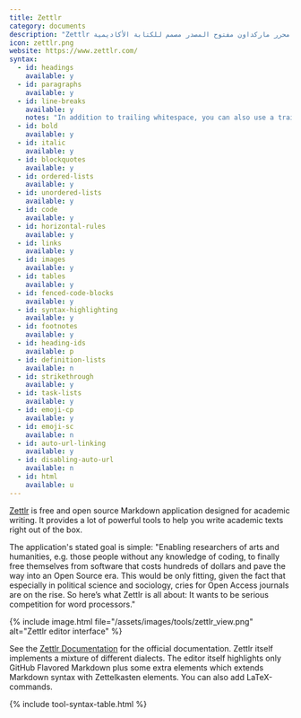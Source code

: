```yaml
---
title: Zettlr
category: documents
description: "Zettlr هو محرر ماركداون مفتوح المصدر مصمم للكتابة الأكاديمية."
icon: zettlr.png
website: https://www.zettlr.com/
syntax:
  - id: headings
    available: y
  - id: paragraphs
    available: y
  - id: line-breaks
    available: y
    notes: "In addition to trailing whitespace, you can also use a trailing backslash or press the Return key once to achieve the same result."
  - id: bold
    available: y
  - id: italic
    available: y
  - id: blockquotes
    available: y
  - id: ordered-lists
    available: y
  - id: unordered-lists
    available: y
  - id: code
    available: y
  - id: horizontal-rules
    available: y
  - id: links
    available: y
  - id: images
    available: y
  - id: tables
    available: y
  - id: fenced-code-blocks
    available: y
  - id: syntax-highlighting
    available: y
  - id: footnotes
    available: y
  - id: heading-ids
    available: p
  - id: definition-lists
    available: n
  - id: strikethrough
    available: y
  - id: task-lists
    available: y
  - id: emoji-cp
    available: y
  - id: emoji-sc
    available: n
  - id: auto-url-linking
    available: y
  - id: disabling-auto-url
    available: n
  - id: html
    available: u
---
```


[Zettlr](https://www.zettlr.com/) is free and open source Markdown application designed for academic writing. It provides a lot of powerful tools to help you write academic texts right out of the box.

The application's stated goal is simple: "Enabling researchers of arts and humanities, e.g. those people without any knowledge of coding, to finally free themselves from software that costs hundreds of dollars and pave the way into an Open Source era. This would be only fitting, given the fact that especially in political science and sociology, cries for Open Access journals are on the rise. So here’s what Zettlr is all about: It wants to be serious competition for word processors."

{% include image.html file="/assets/images/tools/zettlr_view.png" alt="Zettlr editor interface" %}

See the [Zettlr Documentation](https://docs.zettlr.com/en/) for the official documentation. Zettlr itself implements a mixture of different dialects. The editor itself highlights only GitHub Flavored Markdown plus some extra elements which extends Markdown syntax with Zettelkasten elements. You can also add LaTeX-commands.

{% include tool-syntax-table.html %}
